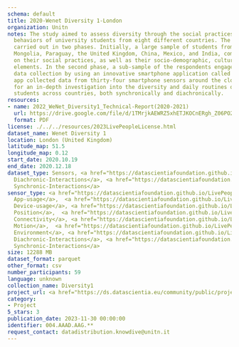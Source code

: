 ```yaml
---
schema: default
title: 2020-Wenet Diversity 1-London
organization: Unitn
notes: The study aimed to assess diversity through the social practices and daily
  behaviors of university students from eight different countries. The research was
  carried out in two phases. Initially, a large sample of students from Denmark, Italy,
  Mongolia, Paraguay, the United Kingdom, China, Mexico, and India, completed a survey
  on their social practices, as well as their socio-demographic, cultural, and psychological
  elements. In the second phase, a sub-sample of the respondents engaged in a four-week
  data collection by using an innovative smartphone application called iLog. This
  app collected data from thirty-four smartphone sensors around the clock, allowing
  for an in-depth investigation into the diversity and daily routines of university
  students across countries, both synchronically and diachronically.
resources:
- name: 2022_WeNet_Diversity1_Technical-Report(2020-2021)
  url: https://drive.google.com/file/d/1TMrjkAEWRZ5xhETJKOCnERgh_Z06PO2E/view?usp=drive_link
  format: PDF
license: ./../../resources/2023LivePeopleLicense.html
dataset_name: Wenet Diversity 1
location: London (United Kingdom)
latitude_map: 51.5
longitude_map: 0.12
start_date: 2020.10.19
end_date: 2020.12.18
dataset_type: Sensors, <a href="https://datascientiafoundation.github.io/LivePeople/datasets/2020-DV1-London-Diachronic-Interactions/">
  Diachronic-Interactions</a>, <a href="https://datascientiafoundation.github.io/LivePeople/datasets/2020-DV1-London-Synchronic-Interactions/">
  Synchronic-Interactions</a>
sensor_type: <a href="https://datascientiafoundation.github.io/LivePeople/datasets/2020-DV1-London-App-usage/">
  App-usage</a>,  <a href="https://datascientiafoundation.github.io/LivePeople/datasets/2020-DV1-London-Device-usage/">
  Device-usage</a>, <a href="https://datascientiafoundation.github.io/LivePeople/datasets/2020-DV1-London-Position/">
  Position</a>,  <a href="https://datascientiafoundation.github.io/LivePeople/datasets/2020-DV1-London-Connectivity/">
  Connectivity</a>, <a href="https://datascientiafoundation.github.io/LivePeople/datasets/2020-DV1-London-Motion/">
  Motion</a>,  <a href="https://datascientiafoundation.github.io/LivePeople/datasets/2020-DV1-London-Environment/">
  Environment</a>, <a href="https://datascientiafoundation.github.io/LivePeople/datasets/2020-DV1-London-Diachronic-Interactions/">
  Diachronic-Interactions</a>, <a href="https://datascientiafoundation.github.io/LivePeople/datasets/2020-DV1-London-Synchronic-Interactions/">
  Synchronic-Interactions</a>
size: 12288 MB
dataset_format: parquet
other_format: csv
number_participants: 59
language: unknown
collection_name: Diversity1
project_url: <a href="https://ds.datascientia.eu/community/public/projects/ff8fb8d9-ecfd-4c39-bc09-c80eb4d90399">https://ds.datascientia.eu/community/public/projects/ff8fb8d9-ecfd-4c39-bc09-c80eb4d90399</a>
category:
- Project
5_stars: 3
publication_date: 2023-11-30 00:00:00
identifier: 004.AAAD.AAG.**
request_contact: datadistribution.knowdive@unitn.it
---
```

 